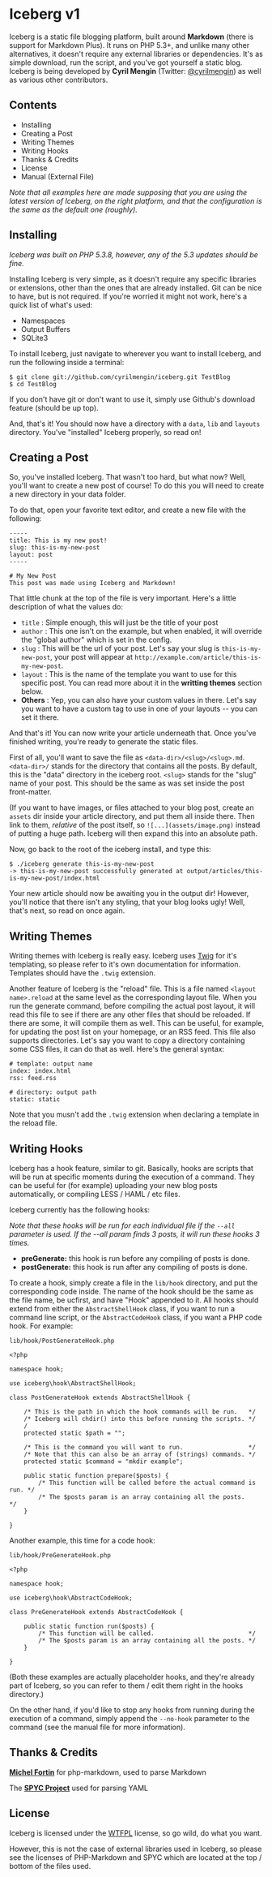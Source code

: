 # Iceberg v1

Iceberg is a static file blogging platform, built around **Markdown** (there is support for Markdown Plus). It runs on PHP 5.3+, and unlike many other alternatives, it doesn't require any external libraries or dependencies. It's as simple download, run the script, and you've got yourself a static blog.
Iceberg is being developed by **Cyril Mengin** (Twitter: [@cyrilmengin](http://twitter.com/cyrilmengin)) as well as various other contributors.

Contents
--------

+ Installing
+ Creating a Post
+ Writing Themes
+ Writing Hooks
+ Thanks & Credits
+ License
+ Manual (External File)

*Note that all examples here are made supposing that you are using the latest version of Iceberg, on the right platform, and that the configuration is the same as the default one (roughly).*

Installing
----------

*Iceberg was built on PHP 5.3.8, however, any of the 5.3 updates should be fine.*

Installing Iceberg is very simple, as it doesn't require any specific libraries or extensions, other than the ones that are already installed. Git can be nice to have, but is not required. If you're worried it might not work, here's a quick list of what's used:

+ Namespaces
+ Output Buffers
+ SQLite3

To install Iceberg, just navigate to wherever you want to install Iceberg, and run the following inside a terminal:

    $ git clone git://github.com/cyrilmengin/iceberg.git TestBlog
    $ cd TestBlog

If you don't have git or don't want to use it, simply use Github's download feature (should be up top).

And, that's it! You should now have a directory with a ``data``, ``lib`` and ``layouts`` directory. You've "installed" Iceberg properly, so read on!

Creating a Post
---------------

So, you've installed Iceberg. That wasn't too hard, but what now? Well, you'll want to create a new post of course!
To do this you will need to create a new directory in your data folder.

To do that, open your favorite text editor, and create a new file with the following:

    -----
    title: This is my new post!
	slug: this-is-my-new-post
    layout: post
    -----
    
    # My New Post
    This post was made using Iceberg and Markdown!

That little chunk at the top of the file is very important. Here's a little description of what the values do:

+ ``title`` : Simple enough, this will just be the title of your post
+ ``author`` : This one isn't on the example, but when enabled, it will override the "global author" which is set in the config.
+ ``slug`` : This will be the url of your post. Let's say your slug is ``this-is-my-new-post``, your post will appear at ``http://example.com/article/this-is-my-new-post``.
+ ``layout`` : This is the name of the template you want to use for this specific post. You can read more about it in the **writting themes** section below.
+ **Others** : Yep, you can also have your custom values in there. Let's say you want to have a custom tag to use in one of your layouts -- you can set it there.

And that's it! You can now write your article underneath that. Once you've finished writing, you're ready to generate the static files. 

First of all, you'll want to save the file as ``<data-dir>/<slug>/<slug>.md``. 
``<data-dir>/`` stands for the directory that contains all the posts. By default, this is the "data" directory in the iceberg root.
``<slug>`` stands for the "slug" name of your post. This should be the same as was set inside the post front-matter.

(If you want to have images, or files attached to your blog post, create an ``assets`` dir inside your article directory, and put them all inside there. Then link to them, *relative* of the post itself, so ``![...](assets/image.png)`` instead of putting a huge path. Iceberg will then expand this into an absolute path.

Now, go back to the root of the iceberg install, and type this:

    $ ./iceberg generate this-is-my-new-post
    -> this-is-my-new-post successfully generated at output/articles/this-is-my-new-post/index.html

Your new article should now be awaiting you in the output dir! However, you'll notice that there isn't any styling, that your blog looks ugly! Well, that's next, so read on once again.

Writing Themes
--------------

Writing themes with Iceberg is really easy. Iceberg uses [Twig](http://twig.sensiolabs.org/) for it's templating, so please refer to it's own documentation for information. Templates should have the ``.twig`` extension.

Another feature of Iceberg is the "reload" file. This is a file named ``<layout name>.reload`` at the same level as the corresponding layout file. When you run the generate command, before compiling the actual post layout, it will read this file to see if there are any other files that should be reloaded.
If there are some, it will compile them as well. This can be useful, for example, for updating the post list on your homepage, or an RSS feed.
This file also supports directories. Let's say you want to copy a directory containing some CSS files, it can do that as well. Here's the general syntax:

	# template: output name
	index: index.html
	rss: feed.rss

	# directory: output path
	static: static

Note that you musn't add the ``.twig`` extension when declaring a template in the reload file.

Writing Hooks
-------------

Iceberg has a hook feature, similar to git. Basically, hooks are scripts that will be run at specific moments during the execution of a command.
They can be useful for (for example) uploading your new blog posts automatically, or compiling LESS / HAML / etc files.

Iceberg currently has the following hooks:

*Note that these hooks will be run for each individual file if the ``--all`` parameter is used. If the --all param finds 3 posts, it will run these hooks 3 times.*

+ **preGenerate:** this hook is run before any compiling of posts is done.
+ **postGenerate:** this hook is run after any compiling of posts is done. 

To create a hook, simply create a file in the ``lib/hook`` directory, and put the corresponding code inside. The name of the hook should be the same as the file name, be ucfirst, and have "Hook" appended to it.
All hooks should extend from either the ``AbstractShellHook`` class, if you want to run a command line script, or the ``AbstractCodeHook`` class, if you want a PHP code hook. For example:
	
	lib/hook/PostGenerateHook.php
	
	<?php
	
	namespace hook;
	
	use iceberg\hook\AbstractShellHook;
	
	class PostGenerateHook extends AbstractShellHook {
	
		/* This is the path in which the hook commands will be run.   */
		/* Iceberg will chdir() into this before running the scripts. */
		/
		protected static $path = "";
		
		/* This is the command you will want to run.                  */
		/* Note that this can also be an array of (strings) commands. */
		protected static $command = "mkdir example";
		
		public static function prepare($posts) {
			/* This function will be called before the actual command is run. */
			/* The $posts param is an array containing all the posts.         */
		}
	
	}

Another example, this time for a code hook:

	lib/hook/PreGenerateHook.php
	
	<?php
	
	namespace hook;
	
	use iceberg\hook\AbstractCodeHook;
	
	class PreGenerateHook extends AbstractCodeHook {
	
		public static function run($posts) {
			/* This function will be called.                          */
			/* The $posts param is an array containing all the posts. */
		}
	
	}

(Both these examples are actually placeholder hooks, and they're already part of Iceberg, so you can refer to them / edit them right in the hooks directory.)

On the other hand, if you'd like to stop any hooks from running during the execution of a command, simply append the ``--no-hook`` parameter to the command (see the manual file for more information).

Thanks & Credits
----------------

**[Michel Fortin](https://github.com/michelf)** for php-markdown, used to  parse Markdown

The **[SPYC Project](http://code.google.com/p/spyc/)** used for parsing YAML

License
-------

Iceberg is licensed under the [WTFPL](http://sam.zoy.org/wtfpl/COPYING) license, so go wild, do what you want.

However, this is not the case of external libraries used in Iceberg, so please see the licenses of PHP-Markdown and SPYC which are located at the top / bottom of the files used.
